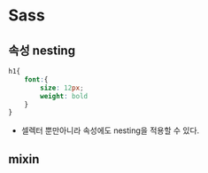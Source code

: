 # Sass

## 속성 nesting

```scss
h1{
    font:{
        size: 12px;
        weight: bold
    }
}
```

- 셀렉터 뿐만아니라 속성에도 nesting을 적용할 수 있다. 



## mixin

